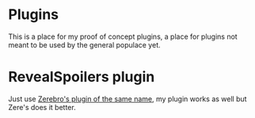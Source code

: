 # Plugins

<div>This is a place for my proof of concept plugins, a place for plugins not meant to be used by the general populace yet.</div>

# RevealSpoilers plugin

<div>Just use <a href="https://github.com/rauenzi/BetterDiscordAddons/tree/master/Plugins/RevealSpoilers">Zerebro's plugin of the same name</a>, my plugin works as well but Zere's does it better.

